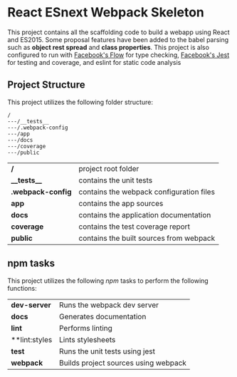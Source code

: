# React ESnext Webpack Skeleton

This project contains all the scaffolding code to build a webapp using React and ES2015.
Some proposal features have been added to the babel parsing such as __object rest spread__
and __class properties__.
This project is also configured to run with [Facebook's Flow](https://flowtype.org) for type checking,
[Facebook's Jest](https://facebook.github.io/jest) for testing and coverage, and eslint for static code analysis

## Project Structure

This project utilizes the following folder structure:
```
/
---/__tests__
---/.webpack-config
---/app
---/docs
---/coverage
---/public
```

|                     |                                          |
|---------------------|------------------------------------------|
| **/**               | project root folder                      |
| **\_\_tests\_\_**   | contains the unit tests                  |
| **.webpack-config** | contains the webpack configuration files |
| **app**             | contains the app sources                 |
| **docs**            | contains the application documentation   |
| **coverage**        | contains the test coverage report        |
| **public**          | contains the built sources from webpack  |

## npm tasks
This project utilizes the following *npm* tasks to perform the following functions:

|                |                                      |
|----------------|--------------------------------------|
| **dev-server** | Runs the webpack dev server          |
| **docs**       | Generates documentation              |
| **lint**       | Performs linting                     |
| **lint:styles  | Lints stylesheets                    |
| **test**       | Runs the unit tests using jest       |
| **webpack**    | Builds project sources using webpack |